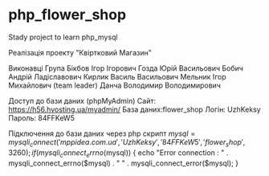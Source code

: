 # php_flower_shop
Stady project to learn php_mysql

Реалізація проекту "Квіртковий Магазин"

Виконавці
Група 
Бікбов Ігор Ігорович
Гозда Юрій Васильович
Бобич Андрій Ладіславович
Кирлик Василь Васильович
Мельник Ігор Михайлович (team leader)
Данча Володимир Володимирович

Доступ до бази даних (phpMyAdmin)
Сайт: https://h56.hvosting.ua/myadmin/
База даних:flower_shop
Логін: UzhKeksy
Пароль: 84FFKeW5

Підключення до бази даних через php скрипт
$mysql =  mysqli_connect('mppidea.com.ua', 'UzhKeksy', '84FFKeW5', 'flower_shop', 3260);
if (mysqli_connect_errno($mysql)) {
    echo "Error connection : " . mysqli_connect_errno($mysql) . " " . mysqli_connect_error($mysql);
}